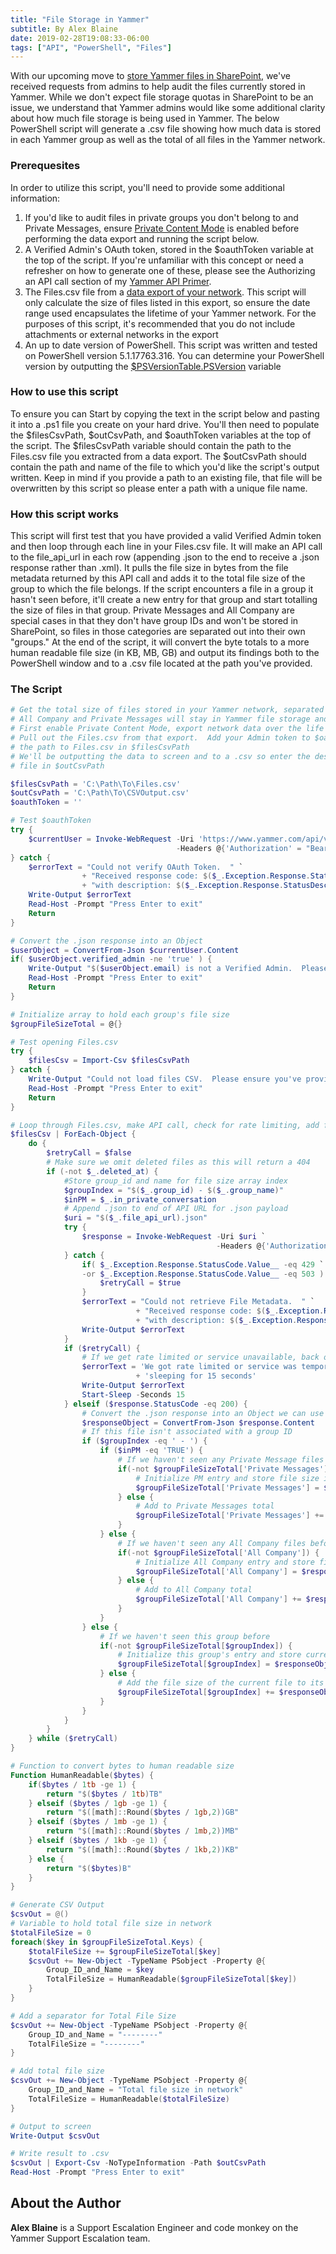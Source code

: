 ```yaml
---
title: "File Storage in Yammer"
subtitle: By Alex Blaine
date: 2019-02-28T19:08:33-06:00
tags: ["API", "PowerShell", "Files"]
---
```


With our upcoming move to [store Yammer files in SharePoint](https://support.office.com/en-us/article/how-do-i-tell-where-my-yammer-files-are-being-stored-fadfdefa-e00d-40b6-94cb-a9ddb171a443), we've received requests from admins to help audit the files currently stored in Yammer.  While we don't expect file storage quotas in SharePoint to be an issue, we understand that Yammer admins would like some additional clarity about how much file storage is being used in Yammer.  The below PowerShell script will generate a .csv file showing how much data is stored in each Yammer group as well as the total of all files in the Yammer network.

### Prerequesites

In order to utilize this script, you'll need to provide some additional information:
1. If you'd like to audit files in private groups you don't belong to and Private Messages, ensure [Private Content Mode](https://docs.microsoft.com/en-us/yammer/manage-security-and-compliance/monitor-private-content) is enabled before performing the data export and running the script below.
2. A Verified Admin's OAuth token, stored in the $oauthToken variable at the top of the script.  If you're unfamiliar with this concept or need a refresher on how to generate one of these, please see the Authorizing an API call section of my [Yammer API Primer](https://askyammer.github.io/post/2017-09-05-yammer-api-primer/).
3. The Files.csv file from a [data export of your network](https://docs.microsoft.com/en-us/yammer/manage-security-and-compliance/export-yammer-enterprise-data#export-yammer-network-data-by-date-range-and-network).  This script will only calculate the size of files listed in this export, so ensure the date range used encapsulates the lifetime of your Yammer network.  For the purposes of this script, it's recommended that you do not include attachments or external networks in the export
4. An up to date version of PowerShell.  This script was written and tested on PowerShell version 5.1.17763.316.  You can determine your PowerShell version by outputting the [$PSVersionTable.PSVersion](https://docs.microsoft.com/en-us/powershell/module/microsoft.powershell.core/about/about_automatic_variables?view=powershell-6#psversiontable) variable

### How to use this script

To ensure you can Start by copying the text in the script below and pasting it into a .ps1 file you create on your hard drive.  You'll then need to populate the $filesCsvPath, $outCsvPath, and $oauthToken variables at the top of the script.  The $filesCsvPath variable should contain the path to the Files.csv file you extracted from a data export.  The $outCsvPath should contain the path and name of the file to which you'd like the script's output written.  Keep in mind if you provide a path to an existing file, that file will be overwritten by this script so please enter a path with a unique file name.

### How this script works

This script will first test that you have provided a valid Verified Admin token and then loop through each line in your Files.csv file.  It will make an API call to the file_api_url in each row (appending .json to the end to receive a .json response rather than .xml).  It pulls the file size in bytes from the file metadata returned by this API call and adds it to the total file size of the group to which the file belongs.  If the script encounters a file in a group it hasn't seen before, it'll create a new entry for that group and start totalling the size of files in that group.  Private Messages and All Company are special cases in that they don't have group IDs and won't be stored in SharePoint, so files in those categories are separated out into their own "groups."  At the end of the script, it will convert the byte totals to a more human readable file size (in KB, MB, GB) and output its findings both to the PowerShell window and to a .csv file located at the path you've provided.

### The Script

````PowerShell
# Get the total size of files stored in your Yammer network, separated by group
# All Company and Private Messages will stay in Yammer file storage and will be grouped together
# First enable Private Content Mode, export network data over the life of your network, and
# Pull out the Files.csv from that export.  Add your Admin token to $oauthToken below and
# the path to Files.csv in $filesCsvPath
# We'll be outputting the data to screen and to a .csv so enter the desired path to the output
# file in $outCsvPath 

$filesCsvPath = 'C:\Path\To\Files.csv'
$outCsvPath = 'C:\Path\To\CSVOutput.csv'
$oauthToken = ''

# Test $oauthToken
try {
    $currentUser = Invoke-WebRequest -Uri 'https://www.yammer.com/api/v1/users/current.json' `
                                     -Headers @{'Authorization' = "Bearer $($oauthToken)"}
} catch {
    $errorText = "Could not verify OAuth Token.  " `
                + "Received response code: $($_.Exception.Response.StatusCode.Value__)" `
                + "with description: $($_.Exception.Response.StatusDescription)"
    Write-Output $errorText
    Read-Host -Prompt "Press Enter to exit"
    Return
}

# Convert the .json response into an Object
$userObject = ConvertFrom-Json $currentUser.Content 
if( $userObject.verified_admin -ne 'true' ) {
    Write-Output "$($userObject.email) is not a Verified Admin.  Please provide a VA token"
    Read-Host -Prompt "Press Enter to exit"
    Return
}

# Initialize array to hold each group's file size
$groupFileSizeTotal = @{}

# Test opening Files.csv
try {
    $filesCsv = Import-Csv $filesCsvPath
} catch {
    Write-Output "Could not load files CSV.  Please ensure you've provided the correct path."
    Read-Host -Prompt "Press Enter to exit"
    Return
}

# Loop through Files.csv, make API call, check for rate limiting, add file size to group total
$filesCsv | ForEach-Object {
    do {
        $retryCall = $false
        # Make sure we omit deleted files as this will return a 404
        if (-not $_.deleted_at) { 
            #Store group_id and name for file size array index
            $groupIndex = "$($_.group_id) - $($_.group_name)" 
            $inPM = $_.in_private_conversation
            # Append .json to end of API URL for .json payload
            $uri = "$($_.file_api_url).json" 
            try {
                $response = Invoke-WebRequest -Uri $uri `
                                              -Headers @{'Authorization' = "Bearer $($oauthToken)"}
            } catch {
                if( $_.Exception.Response.StatusCode.Value__ -eq 429 `
                -or $_.Exception.Response.StatusCode.Value__ -eq 503 ) {
                    $retryCall = $true
                }
                $errorText = "Could not retrieve File Metadata.  " `
                            + "Received response code: $($_.Exception.Response.StatusCode.Value__) " `
                            + "with description: $($_.Exception.Response.StatusDescription)"
                Write-Output $errorText
            }
            if ($retryCall) {
                # If we get rate limited or service unavailable, back off for 15 seconds and retry
                $errorText = 'We got rate limited or service was temporarily unavailable, ' `
                            + 'sleeping for 15 seconds'
                Write-Output $errorText
                Start-Sleep -Seconds 15 
            } elseif ($response.StatusCode -eq 200) {
                # Convert the .json response into an Object we can use to pull the size
                $responseObject = ConvertFrom-Json $response.Content 
                # If this file isn't associated with a group ID
                if ($groupIndex -eq ' - ') { 
                    if ($inPM -eq 'TRUE') {
                        # If we haven't seen any Private Message files before
                        if(-not $groupFileSizeTotal['Private Messages']) { 
                            # Initialize PM entry and store file size in it
                            $groupFileSizeTotal['Private Messages'] = $responseObject.files.size 
                        } else {
                            # Add to Private Messages total
                            $groupFileSizeTotal['Private Messages'] += $responseObject.files.size 
                        }
                    } else {
                        # If we haven't seen any All Company files before
                        if(-not $groupFileSizeTotal['All Company']) { 
                            # Initialize All Company entry and store file size in it
                            $groupFileSizeTotal['All Company'] = $responseObject.files.size 
                        } else {
                            # Add to All Company total
                            $groupFileSizeTotal['All Company'] += $responseObject.files.size 
                        }
                    }
                } else {
                    # If we haven't seen this group before
                    if(-not $groupFileSizeTotal[$groupIndex]) { 
                        # Initialize this group's entry and store current file's size in it
                        $groupFileSizeTotal[$groupIndex] = $responseObject.files.size 
                    } else {
                        # Add the file size of the current file to its group's total
                        $groupFileSizeTotal[$groupIndex] += $responseObject.files.size 
                    }
                }
            }
        }
    } while ($retryCall)
}

# Function to convert bytes to human readable size
Function HumanReadable($bytes) {
    if($bytes / 1tb -ge 1) {
        return "$($bytes / 1tb)TB"
    } elseif ($bytes / 1gb -ge 1) {
        return "$([math]::Round($bytes / 1gb,2))GB"
    } elseif ($bytes / 1mb -ge 1) {
        return "$([math]::Round($bytes / 1mb,2))MB"
    } elseif ($bytes / 1kb -ge 1) {
        return "$([math]::Round($bytes / 1kb,2))KB"
    } else {
        return "$($bytes)B"
    }
}

# Generate CSV Output
$csvOut = @()
# Variable to hold total file size in network
$totalFileSize = 0 
foreach($key in $groupFileSizeTotal.Keys) {
    $totalFileSize += $groupFileSizeTotal[$key]
    $csvOut += New-Object -TypeName PSobject -Property @{
        Group_ID_and_Name = $key
        TotalFileSize = HumanReadable($groupFileSizeTotal[$key])
    }
}

# Add a separator for Total File Size
$csvOut += New-Object -TypeName PSobject -Property @{
    Group_ID_and_Name = "--------"
    TotalFileSize = "--------"
}

# Add total file size
$csvOut += New-Object -TypeName PSobject -Property @{
    Group_ID_and_Name = "Total file size in network"
    TotalFileSize = HumanReadable($totalFileSize)
}

# Output to screen
Write-Output $csvOut

# Write result to .csv
$csvOut | Export-Csv -NoTypeInformation -Path $outCsvPath
Read-Host -Prompt "Press Enter to exit"
````

## About the Author
**Alex Blaine** is a Support Escalation Engineer and code monkey on the Yammer Support Escalation team.